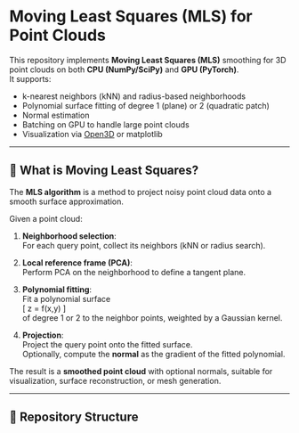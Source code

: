 # Moving Least Squares (MLS) for Point Clouds

This repository implements **Moving Least Squares (MLS)** smoothing for 3D point clouds on both **CPU (NumPy/SciPy)** and **GPU (PyTorch)**.  
It supports:
- k-nearest neighbors (kNN) and radius-based neighborhoods
- Polynomial surface fitting of degree 1 (plane) or 2 (quadratic patch)
- Normal estimation
- Batching on GPU to handle large point clouds
- Visualization via [Open3D](http://www.open3d.org/) or matplotlib

---

## 📖 What is Moving Least Squares?

The **MLS algorithm** is a method to project noisy point cloud data onto a smooth surface approximation.  

Given a point cloud:

1. **Neighborhood selection**:  
   For each query point, collect its neighbors (kNN or radius search).

2. **Local reference frame (PCA)**:  
   Perform PCA on the neighborhood to define a tangent plane.

3. **Polynomial fitting**:  
   Fit a polynomial surface  
   \[
   z = f(x,y)
   \]  
   of degree 1 or 2 to the neighbor points, weighted by a Gaussian kernel.

4. **Projection**:  
   Project the query point onto the fitted surface.  
   Optionally, compute the **normal** as the gradient of the fitted polynomial.

The result is a **smoothed point cloud** with optional normals, suitable for visualization, surface reconstruction, or mesh generation.

---

## 📂 Repository Structure

